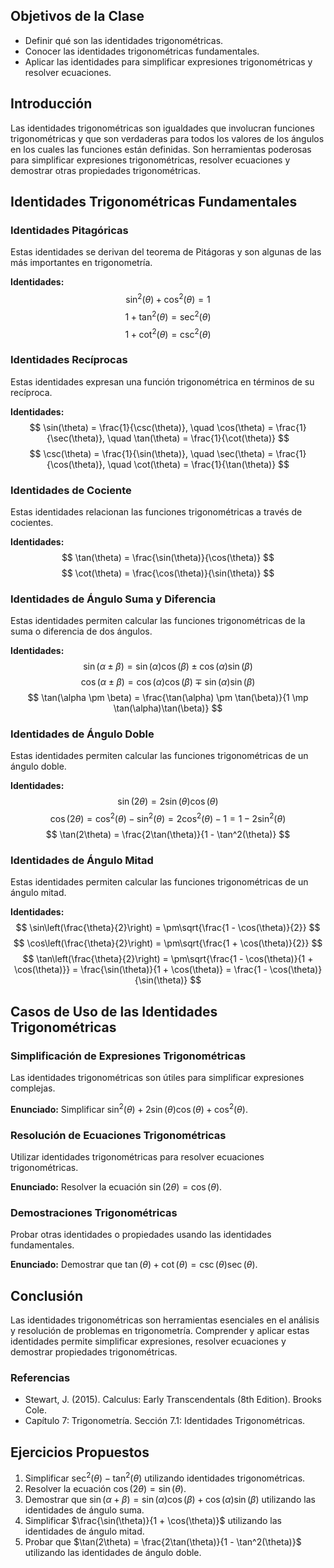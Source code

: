 ## Objetivos de la Clase
- Definir qué son las identidades trigonométricas.
- Conocer las identidades trigonométricas fundamentales.
- Aplicar las identidades para simplificar expresiones trigonométricas y resolver ecuaciones.

## Introducción
Las identidades trigonométricas son igualdades que involucran funciones trigonométricas y que son verdaderas para todos los valores de los ángulos en los cuales las funciones están definidas. Son herramientas poderosas para simplificar expresiones trigonométricas, resolver ecuaciones y demostrar otras propiedades trigonométricas.

## Identidades Trigonométricas Fundamentales

### Identidades Pitagóricas
Estas identidades se derivan del teorema de Pitágoras y son algunas de las más importantes en trigonometría.

**Identidades:**
$$
\sin^2(\theta) + \cos^2(\theta) = 1
$$
$$
1 + \tan^2(\theta) = \sec^2(\theta)
$$
$$
1 + \cot^2(\theta) = \csc^2(\theta)
$$

### Identidades Recíprocas
Estas identidades expresan una función trigonométrica en términos de su recíproca.

**Identidades:**
$$
\sin(\theta) = \frac{1}{\csc(\theta)}, \quad \cos(\theta) = \frac{1}{\sec(\theta)}, \quad \tan(\theta) = \frac{1}{\cot(\theta)}
$$
$$
\csc(\theta) = \frac{1}{\sin(\theta)}, \quad \sec(\theta) = \frac{1}{\cos(\theta)}, \quad \cot(\theta) = \frac{1}{\tan(\theta)}
$$

### Identidades de Cociente
Estas identidades relacionan las funciones trigonométricas a través de cocientes.

**Identidades:**
$$
\tan(\theta) = \frac{\sin(\theta)}{\cos(\theta)}
$$
$$
\cot(\theta) = \frac{\cos(\theta)}{\sin(\theta)}
$$

### Identidades de Ángulo Suma y Diferencia
Estas identidades permiten calcular las funciones trigonométricas de la suma o diferencia de dos ángulos.

**Identidades:**
$$
\sin(\alpha \pm \beta) = \sin(\alpha)\cos(\beta) \pm \cos(\alpha)\sin(\beta)
$$
$$
\cos(\alpha \pm \beta) = \cos(\alpha)\cos(\beta) \mp \sin(\alpha)\sin(\beta)
$$
$$
\tan(\alpha \pm \beta) = \frac{\tan(\alpha) \pm \tan(\beta)}{1 \mp \tan(\alpha)\tan(\beta)}
$$

### Identidades de Ángulo Doble
Estas identidades permiten calcular las funciones trigonométricas de un ángulo doble.

**Identidades:**
$$
\sin(2\theta) = 2\sin(\theta)\cos(\theta)
$$
$$
\cos(2\theta) = \cos^2(\theta) - \sin^2(\theta) = 2\cos^2(\theta) - 1 = 1 - 2\sin^2(\theta)
$$
$$
\tan(2\theta) = \frac{2\tan(\theta)}{1 - \tan^2(\theta)}
$$

### Identidades de Ángulo Mitad
Estas identidades permiten calcular las funciones trigonométricas de un ángulo mitad.

**Identidades:**
$$
\sin\left(\frac{\theta}{2}\right) = \pm\sqrt{\frac{1 - \cos(\theta)}{2}}
$$
$$
\cos\left(\frac{\theta}{2}\right) = \pm\sqrt{\frac{1 + \cos(\theta)}{2}}
$$
$$
\tan\left(\frac{\theta}{2}\right) = \pm\sqrt{\frac{1 - \cos(\theta)}{1 + \cos(\theta)}} = \frac{\sin(\theta)}{1 + \cos(\theta)} = \frac{1 - \cos(\theta)}{\sin(\theta)}
$$

## Casos de Uso de las Identidades Trigonométricas

### Simplificación de Expresiones Trigonométricas
Las identidades trigonométricas son útiles para simplificar expresiones complejas.

**Enunciado:**
Simplificar $\sin^2(\theta) + 2\sin(\theta)\cos(\theta) + \cos^2(\theta)$.

### Resolución de Ecuaciones Trigonométricas
Utilizar identidades trigonométricas para resolver ecuaciones trigonométricas.

**Enunciado:**
Resolver la ecuación $\sin(2\theta) = \cos(\theta)$.

### Demostraciones Trigonométricas
Probar otras identidades o propiedades usando las identidades fundamentales.

**Enunciado:**
Demostrar que $\tan(\theta) + \cot(\theta) = \csc(\theta)\sec(\theta)$.

## Conclusión
Las identidades trigonométricas son herramientas esenciales en el análisis y resolución de problemas en trigonometría. Comprender y aplicar estas identidades permite simplificar expresiones, resolver ecuaciones y demostrar propiedades trigonométricas.

### Referencias
- Stewart, J. (2015). Calculus: Early Transcendentals (8th Edition). Brooks Cole.
- Capítulo 7: Trigonometría. Sección 7.1: Identidades Trigonométricas.

## Ejercicios Propuestos
1. Simplificar $\sec^2(\theta) - \tan^2(\theta)$ utilizando identidades trigonométricas.
2. Resolver la ecuación $\cos(2\theta) = \sin(\theta)$.
3. Demostrar que $\sin(\alpha + \beta) = \sin(\alpha)\cos(\beta) + \cos(\alpha)\sin(\beta)$ utilizando las identidades de ángulo suma.
4. Simplificar $\frac{\sin(\theta)}{1 + \cos(\theta)}$ utilizando las identidades de ángulo mitad.
5. Probar que $\tan(2\theta) = \frac{2\tan(\theta)}{1 - \tan^2(\theta)}$ utilizando las identidades de ángulo doble.